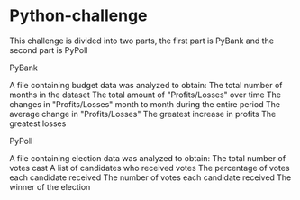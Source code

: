 # Python-challenge

This challenge is divided into two parts, the first part is PyBank and the second part is PyPoll

PyBank

A file containing budget data was analyzed to obtain:
    The total number of months in the dataset
    The total amount of "Profits/Losses" over time
    The changes in "Profits/Losses" month to month during the entire period
    The average change in "Profits/Losses"
    The greatest increase in profits
    The greatest losses

PyPoll

A file containing election data was analyzed to obtain:
    The total number of votes cast
    A list of candidates who received votes
    The percentage of votes each candidate received
    The number of votes each candidate received
    The winner of the election
